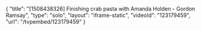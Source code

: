 {
    "title": "[1508438326] Finishing crab pasta with Amanda Holden - Gordon Ramsay",
    "type": "solo",
    "layout": "iframe-static",
    "videoId": "123179459",
    "url": "\/tvpembed\/123179459"
}